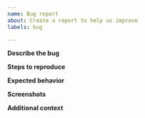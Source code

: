 ```yaml
---
name: Bug report
about: Create a report to help us improve
labels: bug

---
```


**Describe the bug**
<!-- A clear and concise description of what the bug is -->

**Steps to reproduce**
<!-- Please describe in detail how the bug can be reproduced -->

**Expected behavior**
<!-- A clear and concise description of what you expected to happen -->

**Screenshots**
<!-- If applicable, add screenshots/videos to help explain your problem -->

**Additional context**
<!-- Add any other context about the problem here, e.g. if only applicable on certain browsers or devices -->
